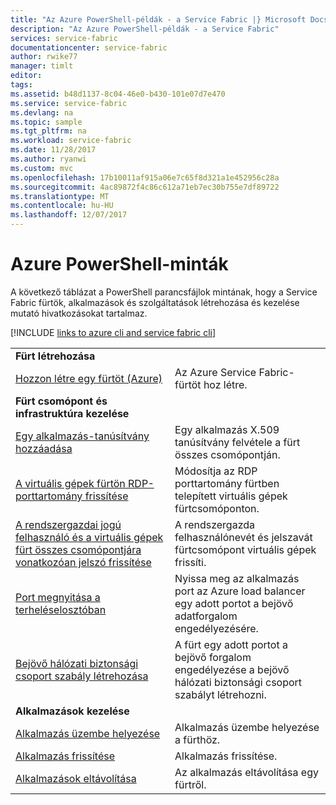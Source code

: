 ```yaml
---
title: "Az Azure PowerShell-példák - a Service Fabric |} Microsoft Docs"
description: "Az Azure PowerShell-példák - a Service Fabric"
services: service-fabric
documentationcenter: service-fabric
author: rwike77
manager: timlt
editor: 
tags: 
ms.assetid: b48d1137-8c04-46e0-b430-101e07d7e470
ms.service: service-fabric
ms.devlang: na
ms.topic: sample
ms.tgt_pltfrm: na
ms.workload: service-fabric
ms.date: 11/28/2017
ms.author: ryanwi
ms.custom: mvc
ms.openlocfilehash: 17b10011af915a06e7c65f8d321a1e452956c28a
ms.sourcegitcommit: 4ac89872f4c86c612a71eb7ec30b755e7df89722
ms.translationtype: MT
ms.contentlocale: hu-HU
ms.lasthandoff: 12/07/2017
---
```

# <a name="azure-powershell-samples"></a>Azure PowerShell-minták

A következő táblázat a PowerShell parancsfájlok mintának, hogy a Service Fabric fürtök, alkalmazások és szolgáltatások létrehozása és kezelése mutató hivatkozásokat tartalmaz.

[!INCLUDE [links to azure cli and service fabric cli](../../includes/service-fabric-powershell.md)]

| | |
|-|-|
| **Fürt létrehozása** ||
| [Hozzon létre egy fürtöt (Azure)](./scripts/service-fabric-powershell-create-secure-cluster-cert.md)| Az Azure Service Fabric-fürtöt hoz létre. |
| **Fürt csomópont és infrastruktúra kezelése** ||
| [Egy alkalmazás-tanúsítvány hozzáadása](./scripts/service-fabric-powershell-add-application-certificate.md)| Egy alkalmazás X.509 tanúsítvány felvétele a fürt összes csomópontján. |
| [A virtuális gépek fürtön RDP-porttartomány frissítése](./scripts/service-fabric-powershell-change-rdp-port-range.md)|Módosítja az RDP porttartomány fürtben telepített virtuális gépek fürtcsomóponton.|
| [A rendszergazdai jogú felhasználó és a virtuális gépek fürt összes csomópontjára vonatkozóan jelszó frissítése](./scripts/service-fabric-powershell-change-rdp-user-and-pw.md) | A rendszergazda felhasználónevét és jelszavát fürtcsomópont virtuális gépek frissíti. |
| [Port megnyitása a terheléselosztóban](./scripts/service-fabric-powershell-open-port-in-load-balancer.md) | Nyissa meg az alkalmazás port az Azure load balancer egy adott portot a bejövő adatforgalom engedélyezésére. |
| [Bejövő hálózati biztonsági csoport szabály létrehozása](./scripts/service-fabric-powershell-add-nsg-rule.md) | A fürt egy adott portot a bejövő forgalom engedélyezése a bejövő hálózati biztonsági csoport szabályt létrehozni. |
| **Alkalmazások kezelése** ||
| [Alkalmazás üzembe helyezése](./scripts/service-fabric-powershell-deploy-application.md)| Alkalmazás üzembe helyezése a fürthöz.|
| [Alkalmazás frissítése](./scripts/service-fabric-powershell-upgrade-application.md)| Alkalmazás frissítése.|
| [Alkalmazások eltávolítása](./scripts/service-fabric-powershell-remove-application.md)| Az alkalmazás eltávolítása egy fürtről.|
